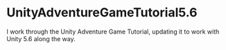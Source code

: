 # UnityAdventureGameTutorial5.6
I work through the Unity Adventure Game Tutorial, updating it to work with Unity 5.6 along the way.

